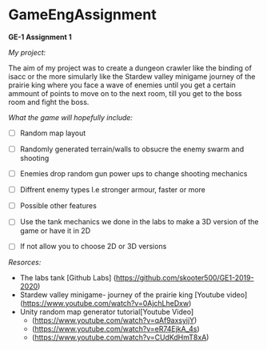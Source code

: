 # GameEngAssignment
**GE-1 Assignment 1**

*My project:*

The aim of my project was to create a dungeon crawler like the binding of isacc or the more simularly like the Stardew valley minigame journey of the prairie king where you face a wave of enemies until you get a certain ammount of points to move on to the next room, till you get to the boss room and fight the boss. 

*What the game will hopefully include:* 

- [ ] Random map layout
- [ ] Randomly generated terrain/walls to obsucre the enemy swarm and shooting
- [ ] Enemies drop random gun power ups to change shooting mechanics
- [ ] Diffrent enemy types I.e stronger armour, faster or more
- [ ] Possible other features
- [ ] Use the tank mechanics we done in the labs to make a 3D version of the game or have it in 2D
- [ ] If not allow you to choose 2D or 3D versions


*Resorces:*

- The labs tank [Github Labs] (https://github.com/skooter500/GE1-2019-2020)
- Stardew valley minigame- journey of the prairie king [Youtube video] (https://www.youtube.com/watch?v=0AjchLheDxw)
- Unity random map generator tutorial[Youtube Video] 
  - (https://www.youtube.com/watch?v=qAf9axsyijY) 
  - (https://www.youtube.com/watch?v=eR74EjkA_4s) 
  - (https://www.youtube.com/watch?v=CUdKdHmT8xA)
                           
                           
